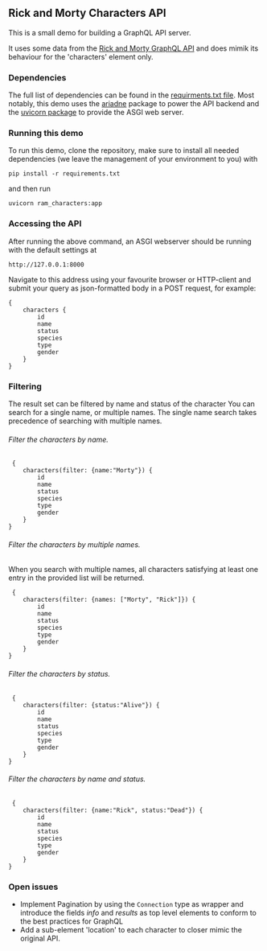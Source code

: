 ## Rick and Morty Characters API
This is a small demo for building a GraphQL API server.

It uses some data from the [Rick and Morty GraphQL API](https://rickandmortyapi.com/graphql) 
and does mimik its behaviour for the 'characters' element only.

### Dependencies
The full list of dependencies can be found in the [requirments.txt file](./requirements.txt).
Most notably, this demo uses the [ariadne](https://github.com/mirumee/ariadne) package to 
power the API backend and the [uvicorn package](http://www.uvicorn.org/) to provide the
ASGI web server.

### Running this demo
To run this demo, clone the repository, make sure to install all needed dependencies 
(we leave the management of your environment to you) with

    pip install -r requirements.txt

and then run

    uvicorn ram_characters:app

### Accessing the API
After running the above command, an ASGI webserver should be running with the default settings at

    http://127.0.0.1:8000

Navigate to this address using your favourite browser or HTTP-client
and submit your query as json-formatted body in a POST request, for example:

    {
        characters {
            id
            name
            status
            species
            type
            gender
        }
    }

### Filtering
The result set can be filtered by name and status of the character
You can search for a single name, or multiple names.
The single name search takes precedence of searching with multiple names.

###### Filter the characters by name.
     {
        characters(filter: {name:"Morty"}) {
            id
            name
            status
            species
            type
            gender
        }
    }

###### Filter the characters by multiple names.
When you search with multiple names, all characters satisfying at least one entry in the provided list will be returned.

     {
        characters(filter: {names: ["Morty", "Rick"]}) {
            id
            name
            status
            species
            type
            gender
        }
    }

###### Filter the characters by status.
     {
        characters(filter: {status:"Alive"}) {
            id
            name
            status
            species
            type
            gender
        }
    }
###### Filter the characters by name and status.
     {
        characters(filter: {name:"Rick", status:"Dead"}) {
            id
            name
            status
            species
            type
            gender
        }
    }



### Open issues
- Implement Pagination by using the `Connection` type as wrapper 
and introduce the fields *info* and *results* as top level elements 
to conform to the best practices for GraphQL
- Add a sub-element 'location' to each character to closer mimic the original API.